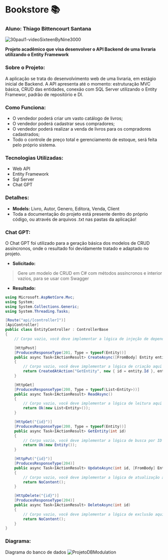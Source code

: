 # Bookstore 📚
### Aluno: Thiago Bittencourt Santana
![30paul1-videoSixteenByNine3000](https://github.com/oThiagoBittencourt/BookStore/assets/106789198/5e982def-5da7-46f6-9186-3190ab783957)


**Projeto acadêmico que visa desenvolver o API Backend de uma livraria utilizando o Entity Framework**

### Sobre o Projeto:
A aplicação se trata do desenvolvimento web de uma livraria, em estágio inicial de Backend. A API apresenta até o momento: estruturação MVC básica, CRUD das entidades, conexão com SQL Server utilizando o Entity Framewor, padrão de repositório e DI.

### Como Funciona:
- O vendedor poderá criar um vasto catálogo de livros;
- O vendedor poderá cadastrar seus compradores;
- O vendedor poderá realizar a venda de livros para os compradores cadastrados;
- Todo o controle de preço total e gerenciamento de estoque, será feita pelo próprio sistema.

### Tecnologias Utilizadas:
- Web API
- Entity Framework
- Sql Server
- Chat GPT

### Detalhes:
- **Models:** Livro, Autor, Genero, Editora, Venda, Client
- Toda a documentação do projeto está presente dentro do próprio código, ou através de arquivos .txt nas pastas da aplicação!


### Chat GPT:
O Chat GPT foi utilizado para a geração básica dos modelos de CRUD assíncronos, onde o resultado foi devidamente tratado e adaptado no projeto.
- **Solicitado:**
> Gere um modelo de CRUD em C# com métodos assíncronos e interior vazios, para se usar com Swagger
- **Resultado:**
```c#
using Microsoft.AspNetCore.Mvc;
using System;
using System.Collections.Generic;
using System.Threading.Tasks;

[Route("api/[controller]")]
[ApiController]
public class EntityController : ControllerBase
{
    // Corpo vazio, você deve implementar a lógica de injeção de dependência aqui

    [HttpPost]
    [ProducesResponseType(201, Type = typeof(Entity))]
    public async Task<IActionResult> CreateAsync([FromBody] Entity entity)
    {
        // Corpo vazio, você deve implementar a lógica de criação aqui
        return CreatedAtAction("GetEntity", new { id = entity.Id }, entity);
    }

    [HttpGet]
    [ProducesResponseType(200, Type = typeof(List<Entity>))]
    public async Task<IActionResult> ReadAsync()
    {
        // Corpo vazio, você deve implementar a lógica de leitura aqui
        return Ok(new List<Entity>());
    }

    [HttpGet("{id}")]
    [ProducesResponseType(200, Type = typeof(Entity))]
    public async Task<IActionResult> GetEntity(int id)
    {
        // Corpo vazio, você deve implementar a lógica de busca por ID aqui
        return Ok(new Entity());
    }

    [HttpPut("{id}")]
    [ProducesResponseType(204)]
    public async Task<IActionResult> UpdateAsync(int id, [FromBody] Entity entity)
    {
        // Corpo vazio, você deve implementar a lógica de atualização aqui
        return NoContent();
    }

    [HttpDelete("{id}")]
    [ProducesResponseType(204)]
    public async Task<IActionResult> DeleteAsync(int id)
    {
        // Corpo vazio, você deve implementar a lógica de exclusão aqui
        return NoContent();
    }
}

```

### Diagrama:
Diagrama do banco de dados
![ProjetoDBModulation](https://github.com/oThiagoBittencourt/BookStore/assets/106789198/0f593a81-1baf-4cce-ba18-09bf3624029a)
